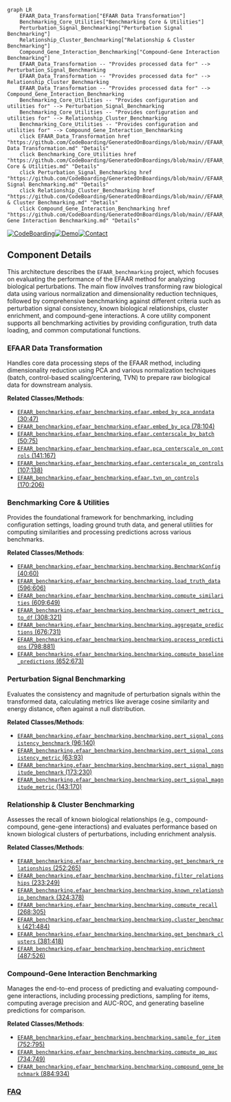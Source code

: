 ```mermaid
graph LR
    EFAAR_Data_Transformation["EFAAR Data Transformation"]
    Benchmarking_Core_Utilities["Benchmarking Core & Utilities"]
    Perturbation_Signal_Benchmarking["Perturbation Signal Benchmarking"]
    Relationship_Cluster_Benchmarking["Relationship & Cluster Benchmarking"]
    Compound_Gene_Interaction_Benchmarking["Compound-Gene Interaction Benchmarking"]
    EFAAR_Data_Transformation -- "Provides processed data for" --> Perturbation_Signal_Benchmarking
    EFAAR_Data_Transformation -- "Provides processed data for" --> Relationship_Cluster_Benchmarking
    EFAAR_Data_Transformation -- "Provides processed data for" --> Compound_Gene_Interaction_Benchmarking
    Benchmarking_Core_Utilities -- "Provides configuration and utilities for" --> Perturbation_Signal_Benchmarking
    Benchmarking_Core_Utilities -- "Provides configuration and utilities for" --> Relationship_Cluster_Benchmarking
    Benchmarking_Core_Utilities -- "Provides configuration and utilities for" --> Compound_Gene_Interaction_Benchmarking
    click EFAAR_Data_Transformation href "https://github.com/CodeBoarding/GeneratedOnBoardings/blob/main//EFAAR_benchmarking/EFAAR Data Transformation.md" "Details"
    click Benchmarking_Core_Utilities href "https://github.com/CodeBoarding/GeneratedOnBoardings/blob/main//EFAAR_benchmarking/Benchmarking Core & Utilities.md" "Details"
    click Perturbation_Signal_Benchmarking href "https://github.com/CodeBoarding/GeneratedOnBoardings/blob/main//EFAAR_benchmarking/Perturbation Signal Benchmarking.md" "Details"
    click Relationship_Cluster_Benchmarking href "https://github.com/CodeBoarding/GeneratedOnBoardings/blob/main//EFAAR_benchmarking/Relationship & Cluster Benchmarking.md" "Details"
    click Compound_Gene_Interaction_Benchmarking href "https://github.com/CodeBoarding/GeneratedOnBoardings/blob/main//EFAAR_benchmarking/Compound-Gene Interaction Benchmarking.md" "Details"
```
[![CodeBoarding](https://img.shields.io/badge/Generated%20by-CodeBoarding-9cf?style=flat-square)](https://github.com/CodeBoarding/GeneratedOnBoardings)[![Demo](https://img.shields.io/badge/Try%20our-Demo-blue?style=flat-square)](https://www.codeboarding.org/demo)[![Contact](https://img.shields.io/badge/Contact%20us%20-%20contact@codeboarding.org-lightgrey?style=flat-square)](mailto:contact@codeboarding.org)

## Component Details

This architecture describes the `EFAAR_benchmarking` project, which focuses on evaluating the performance of the EFAAR method for analyzing biological perturbations. The main flow involves transforming raw biological data using various normalization and dimensionality reduction techniques, followed by comprehensive benchmarking against different criteria such as perturbation signal consistency, known biological relationships, cluster enrichment, and compound-gene interactions. A core utility component supports all benchmarking activities by providing configuration, truth data loading, and common computational functions.

### EFAAR Data Transformation
Handles core data processing steps of the EFAAR method, including dimensionality reduction using PCA and various normalization techniques (batch, control-based scaling/centering, TVN) to prepare raw biological data for downstream analysis.


**Related Classes/Methods**:

- <a href="https://github.com/recursionpharma/EFAAR_benchmarking/blob/master/efaar_benchmarking/efaar.py#L30-L47" target="_blank" rel="noopener noreferrer">`EFAAR_benchmarking.efaar_benchmarking.efaar.embed_by_pca_anndata` (30:47)</a>
- <a href="https://github.com/recursionpharma/EFAAR_benchmarking/blob/master/efaar_benchmarking/efaar.py#L78-L104" target="_blank" rel="noopener noreferrer">`EFAAR_benchmarking.efaar_benchmarking.efaar.embed_by_pca` (78:104)</a>
- <a href="https://github.com/recursionpharma/EFAAR_benchmarking/blob/master/efaar_benchmarking/efaar.py#L50-L75" target="_blank" rel="noopener noreferrer">`EFAAR_benchmarking.efaar_benchmarking.efaar.centerscale_by_batch` (50:75)</a>
- <a href="https://github.com/recursionpharma/EFAAR_benchmarking/blob/master/efaar_benchmarking/efaar.py#L141-L167" target="_blank" rel="noopener noreferrer">`EFAAR_benchmarking.efaar_benchmarking.efaar.pca_centerscale_on_controls` (141:167)</a>
- <a href="https://github.com/recursionpharma/EFAAR_benchmarking/blob/master/efaar_benchmarking/efaar.py#L107-L138" target="_blank" rel="noopener noreferrer">`EFAAR_benchmarking.efaar_benchmarking.efaar.centerscale_on_controls` (107:138)</a>
- <a href="https://github.com/recursionpharma/EFAAR_benchmarking/blob/master/efaar_benchmarking/efaar.py#L170-L206" target="_blank" rel="noopener noreferrer">`EFAAR_benchmarking.efaar_benchmarking.efaar.tvn_on_controls` (170:206)</a>


### Benchmarking Core & Utilities
Provides the foundational framework for benchmarking, including configuration settings, loading ground truth data, and general utilities for computing similarities and processing predictions across various benchmarks.


**Related Classes/Methods**:

- <a href="https://github.com/recursionpharma/EFAAR_benchmarking/blob/master/efaar_benchmarking/benchmarking.py#L40-L60" target="_blank" rel="noopener noreferrer">`EFAAR_benchmarking.efaar_benchmarking.benchmarking.BenchmarkConfig` (40:60)</a>
- <a href="https://github.com/recursionpharma/EFAAR_benchmarking/blob/master/efaar_benchmarking/benchmarking.py#L596-L606" target="_blank" rel="noopener noreferrer">`EFAAR_benchmarking.efaar_benchmarking.benchmarking.load_truth_data` (596:606)</a>
- <a href="https://github.com/recursionpharma/EFAAR_benchmarking/blob/master/efaar_benchmarking/benchmarking.py#L609-L649" target="_blank" rel="noopener noreferrer">`EFAAR_benchmarking.efaar_benchmarking.benchmarking.compute_similarities` (609:649)</a>
- <a href="https://github.com/recursionpharma/EFAAR_benchmarking/blob/master/efaar_benchmarking/benchmarking.py#L308-L321" target="_blank" rel="noopener noreferrer">`EFAAR_benchmarking.efaar_benchmarking.benchmarking.convert_metrics_to_df` (308:321)</a>
- <a href="https://github.com/recursionpharma/EFAAR_benchmarking/blob/master/efaar_benchmarking/benchmarking.py#L676-L731" target="_blank" rel="noopener noreferrer">`EFAAR_benchmarking.efaar_benchmarking.benchmarking.aggregate_predictions` (676:731)</a>
- <a href="https://github.com/recursionpharma/EFAAR_benchmarking/blob/master/efaar_benchmarking/benchmarking.py#L798-L881" target="_blank" rel="noopener noreferrer">`EFAAR_benchmarking.efaar_benchmarking.benchmarking.process_predictions` (798:881)</a>
- <a href="https://github.com/recursionpharma/EFAAR_benchmarking/blob/master/efaar_benchmarking/benchmarking.py#L652-L673" target="_blank" rel="noopener noreferrer">`EFAAR_benchmarking.efaar_benchmarking.benchmarking.compute_baseline_predictions` (652:673)</a>


### Perturbation Signal Benchmarking
Evaluates the consistency and magnitude of perturbation signals within the transformed data, calculating metrics like average cosine similarity and energy distance, often against a null distribution.


**Related Classes/Methods**:

- <a href="https://github.com/recursionpharma/EFAAR_benchmarking/blob/master/efaar_benchmarking/benchmarking.py#L96-L140" target="_blank" rel="noopener noreferrer">`EFAAR_benchmarking.efaar_benchmarking.benchmarking.pert_signal_consistency_benchmark` (96:140)</a>
- <a href="https://github.com/recursionpharma/EFAAR_benchmarking/blob/master/efaar_benchmarking/benchmarking.py#L63-L93" target="_blank" rel="noopener noreferrer">`EFAAR_benchmarking.efaar_benchmarking.benchmarking.pert_signal_consistency_metric` (63:93)</a>
- <a href="https://github.com/recursionpharma/EFAAR_benchmarking/blob/master/efaar_benchmarking/benchmarking.py#L173-L230" target="_blank" rel="noopener noreferrer">`EFAAR_benchmarking.efaar_benchmarking.benchmarking.pert_signal_magnitude_benchmark` (173:230)</a>
- <a href="https://github.com/recursionpharma/EFAAR_benchmarking/blob/master/efaar_benchmarking/benchmarking.py#L143-L170" target="_blank" rel="noopener noreferrer">`EFAAR_benchmarking.efaar_benchmarking.benchmarking.pert_signal_magnitude_metric` (143:170)</a>


### Relationship & Cluster Benchmarking
Assesses the recall of known biological relationships (e.g., compound-compound, gene-gene interactions) and evaluates performance based on known biological clusters of perturbations, including enrichment analysis.


**Related Classes/Methods**:

- <a href="https://github.com/recursionpharma/EFAAR_benchmarking/blob/master/efaar_benchmarking/benchmarking.py#L252-L265" target="_blank" rel="noopener noreferrer">`EFAAR_benchmarking.efaar_benchmarking.benchmarking.get_benchmark_relationships` (252:265)</a>
- <a href="https://github.com/recursionpharma/EFAAR_benchmarking/blob/master/efaar_benchmarking/benchmarking.py#L233-L249" target="_blank" rel="noopener noreferrer">`EFAAR_benchmarking.efaar_benchmarking.benchmarking.filter_relationships` (233:249)</a>
- <a href="https://github.com/recursionpharma/EFAAR_benchmarking/blob/master/efaar_benchmarking/benchmarking.py#L324-L378" target="_blank" rel="noopener noreferrer">`EFAAR_benchmarking.efaar_benchmarking.benchmarking.known_relationship_benchmark` (324:378)</a>
- <a href="https://github.com/recursionpharma/EFAAR_benchmarking/blob/master/efaar_benchmarking/benchmarking.py#L268-L305" target="_blank" rel="noopener noreferrer">`EFAAR_benchmarking.efaar_benchmarking.benchmarking.compute_recall` (268:305)</a>
- <a href="https://github.com/recursionpharma/EFAAR_benchmarking/blob/master/efaar_benchmarking/benchmarking.py#L421-L484" target="_blank" rel="noopener noreferrer">`EFAAR_benchmarking.efaar_benchmarking.benchmarking.cluster_benchmark` (421:484)</a>
- <a href="https://github.com/recursionpharma/EFAAR_benchmarking/blob/master/efaar_benchmarking/benchmarking.py#L381-L418" target="_blank" rel="noopener noreferrer">`EFAAR_benchmarking.efaar_benchmarking.benchmarking.get_benchmark_clusters` (381:418)</a>
- <a href="https://github.com/recursionpharma/EFAAR_benchmarking/blob/master/efaar_benchmarking/benchmarking.py#L487-L526" target="_blank" rel="noopener noreferrer">`EFAAR_benchmarking.efaar_benchmarking.benchmarking.enrichment` (487:526)</a>


### Compound-Gene Interaction Benchmarking
Manages the end-to-end process of predicting and evaluating compound-gene interactions, including processing predictions, sampling for items, computing average precision and AUC-ROC, and generating baseline predictions for comparison.


**Related Classes/Methods**:

- <a href="https://github.com/recursionpharma/EFAAR_benchmarking/blob/master/efaar_benchmarking/benchmarking.py#L752-L795" target="_blank" rel="noopener noreferrer">`EFAAR_benchmarking.efaar_benchmarking.benchmarking.sample_for_item` (752:795)</a>
- <a href="https://github.com/recursionpharma/EFAAR_benchmarking/blob/master/efaar_benchmarking/benchmarking.py#L734-L749" target="_blank" rel="noopener noreferrer">`EFAAR_benchmarking.efaar_benchmarking.benchmarking.compute_ap_auc` (734:749)</a>
- <a href="https://github.com/recursionpharma/EFAAR_benchmarking/blob/master/efaar_benchmarking/benchmarking.py#L884-L934" target="_blank" rel="noopener noreferrer">`EFAAR_benchmarking.efaar_benchmarking.benchmarking.compound_gene_benchmark` (884:934)</a>




### [FAQ](https://github.com/CodeBoarding/GeneratedOnBoardings/tree/main?tab=readme-ov-file#faq)